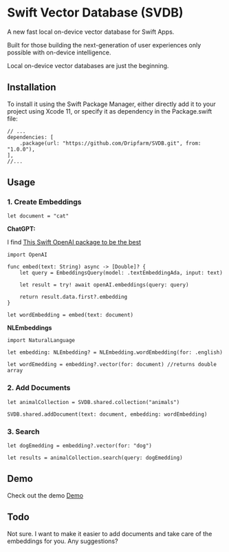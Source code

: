 # Swift Vector Database (SVDB)

A new fast local on-device vector database for Swift Apps.

Built for those building the next-generation of user experiences only possible with on-device intelligence. 

Local on-device vector databases are just the beginning. 

## Installation
To install it using the Swift Package Manager, either directly add it to your project using Xcode 11, or specify it as dependency in the Package.swift file:

```
// ...
dependencies: [
    .package(url: "https://github.com/Dripfarm/SVDB.git", from: "1.0.0"),
],
//...
```


## Usage

### 1. Create Embeddings
```
let document = "cat"
```

**ChatGPT:**

I find [This Swift OpenAI package to be the best](https://github.com/MacPaw/OpenAI)

```
import OpenAI

func embed(text: String) async -> [Double]? {
	let query = EmbeddingsQuery(model: .textEmbeddingAda, input: text)

	let result = try! await openAI.embeddings(query: query)

	return result.data.first?.embedding
}

let wordEmbedding = embed(text: document)
```

**NLEmbeddings**

```
import NaturalLanguage

let embedding: NLEmbedding? = NLEmbedding.wordEmbedding(for: .english)

let wordEmedding = embedding?.vector(for: document) //returns double array
```

### 2. Add Documents

```
let animalCollection = SVDB.shared.collection("animals")

SVDB.shared.addDocument(text: document, embedding: wordEmbedding)

```

### 3. Search

```
let dogEmedding = embedding?.vector(for: "dog")

let results = animalCollection.search(query: dogEmedding)
```

## Demo

Check out the demo [Demo](https://github.com/Dripfarm/SVDB/tree/master/SVDBDemo)

## Todo
Not sure. I want to make it easier to add documents and take care of the embeddings for you. Any suggestions?
